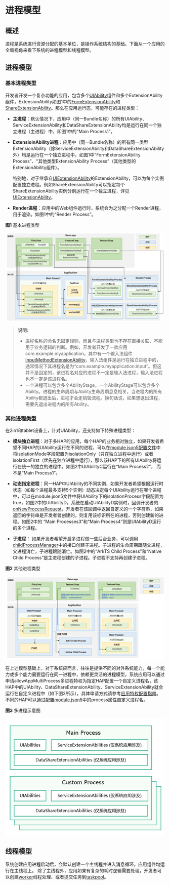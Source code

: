 # 进程模型

## 概述
进程是系统进行资源分配的基本单位，是操作系统结构的基础。下面从一个应用的全局视角来看下系统的进程模型和线程模型。

## 进程模型

### 基本进程类型

开发者开发一个复杂功能的应用，包含多个[UIAbility](../reference/apis-ability-kit/js-apis-app-ability-uiAbility.md)组件和多个ExtensionAbility组件，ExtensionAbility如图1中的[FormExtensionAbility](../reference/apis-form-kit/js-apis-app-form-formExtensionAbility.md)和[ShareExtensionAbility](../reference/apis-ability-kit/js-apis-app-ability-shareExtensionAbility.md)。那么在应用运行态，可能存在的进程类型：

- **主进程**：默认情况下，应用中（同一Bundle名称）的所有UIAbility<!--Del-->、ServiceExtensionAbility和DataShareExtensionAbility<!--DelEnd-->均是运行在同一个独立进程（主进程）中，即图1中的“Main Process1”。
- **ExtensioinAbility进程**：应用中（同一Bundle名称）的所有同一类型ExtensionAbility<!--Del-->（除ServiceExtensionAbility和DataShareExtensionAbility外）<!--DelEnd-->均是运行在一个独立进程中，如图1中“FormExtensionAbility Process”、“其他类型ExtensionAbility Process”（其他类型的ExtensionAbility组件）。

  特别地，对于继承自[UIExtensionAbility](../reference/apis-ability-kit/js-apis-app-ability-uiExtensionAbility.md)的ExtensionAbility，可以为每个实例配置独立进程。例如ShareExtensionAbility可以指定每个ShareExtensionAbility实例分别运行在一个独立进程，详见[UIExtensionAbility](../reference/apis-ability-kit/js-apis-app-ability-uiExtensionAbility.md)。

- **Render进程**：应用中的Web组件运行时，系统会为之分配一个Render进程，用于渲染。如图1中的“Render Process”。

**图1** 基本进程类型

![process-model-stage01](figures/process-model-stage01.png)

>**说明:**
>
> - 进程名称的命名无固定规则，而且与进程类型也不存在直接关联，不能用于业务逻辑的判断。例如，开发者开发了一款应用com.example.myapplication，其中有一个输入法组件[InputMethodExtensionAbility](../reference/apis-ime-kit/js-apis-inputmethod-extension-ability.md)，输入法组件是运行在独立进程中的，通常情况下其进程名是为“com.example.myapplication:input”。但这并不是固定的，该进程名对应的进程不一定是输入法进程，输入法进程也不一定是该进程名。
> - 一个进程可以包含多个AbilityStage，一个AbilityStage可以包含多个Ability。进程的生命周期与Ability生命周期息息相关，当进程内的所有Ability都退出后，进程才会走销毁流程。换句话说，如果想退出进程，需要先退出进程内的所有Ability。

### 其他进程类型

在2in1和tablet设备上，针对UIAbility，还支持如下特殊进程类型：
- **模块独立进程**：对于多HAP的应用，每个HAP的业务相对独立，如果开发者希望不同HAP的UIAbility运行在不同的进程，可以在[module.json5配置文件](../quick-start/module-configuration-file.md#配置文件标签)中将isolationMode字段配置为isolationOnly（只在独立进程中运行）或者isolationFirst（优先在独立进程中运行），那么该HAP下的所有UIAbility将运行在统一的独立的进程中。如图2中UIAbilityC运行在“Main Process2”， 而不是“Main Process1”。
- **动态指定进程**：同一HAP中UIAbility的不同实例，如果开发者希望根据运行时状态（如每个进程最多支持5个实例）动态决定每个UIAbility运行在哪个进程中，可以在module.json5文件中将UIAbility下的isolationProcess字段配置为true，如图2中的UIAbilityD。系统在启动UIAbilityD实例时，回调开发者的[onNewProcessRequest](../reference/apis-ability-kit/js-apis-app-ability-abilityStage.md#onnewprocessrequest11)，开发者在该回调中返回自定义的一个字符串，如果返回的字符串是开发者曾创建的，则复用该标识所在的进程，否则创建新的进程。如图2中的 “Main Processes3”和“Main Process4”则是UIAbilityD运行的多个进程。

- **子进程**： 如果开发者希望开启多进程做一些后台业务，可以调用[childProcessManager](../reference/apis-ability-kit/js-apis-app-ability-childProcessManager.md)中的接口创建子进程。子进程的生命周期跟随父进程，父进程消亡，子进程跟随消亡。如图2中的“ArkTS Child Process”和“Native Child Process”是主进程创建的子进程。子进程不支持再创建子进程。

**图2** 其他进程类型

![process-model-stage02](figures/process-model-stage02.png)

<!--Del-->
在上述模型基础上，对于系统应而言，往往是提供不同的对外系统能力，每一个能力或多个能力需要运行在同一进程中，依赖更灵活的进程模型。系统应用可以通过申请allowAppMultiProcess多进程特权为指定HAP配置一个自定义进程名，该HAP中的UIAbility、DataShareExtensionAbility、ServiceExtensionAbility就会运行在自定义进程中（如下图3所示），具体申请方式请参考[应用特权配置指南](../../device-dev/subsystems/subsys-app-privilege-config-guide.md)。不同的HAP可以通过配置[module.json5](../quick-start/module-configuration-file.md#配置文件标签)中的process属性自定义进程名。

**图3** 多进程示意图

![multi-process](figures/multi-process.png)
<!--DelEnd-->

## 线程模型

系统创建应用进程启动后，会默认创建一个主线程并进入消息循环。应用组件均运行在主线程上。
除了主线程外，应用如果有复杂的耗时逻辑需要处理，开发者可以创建[worker](../reference/apis-arkts/js-apis-worker.md)线程处理、或者提交任务到[taskpool](../reference/apis-arkts/js-apis-taskpool.md)。

